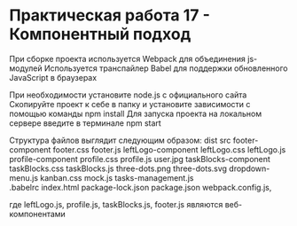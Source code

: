 # Практическая работа 17 - Компонентный подход

При сборке проекта используется Webpack для объединения js-модулей
Используется транспайлер Babel для поддержки обновленного JavaScript в браузерах

При необходимости установите node.js с официального сайта 
Скопируйте проект к себе в папку и установите зависимости с помощью команды npm install
Для запуска проекта на локальном сервере введите в терминале npm start

Структура файлов выглядит следующим образом:
dist
src
  footer-component
    footer.css
    footer.js
  leftLogo-component
    leftLogo.css
    leftLogo.js
  profile-component
    profile.css
    profile.js
    user.jpg
  taskBlocks-component
    taskBlocks.css
    taskBlocks.js
    three-dots.png
    three-dots.svg
  dropdown-menu.js
  kanban.css
  mock.js
  tasks-management.js  
.babelrc
index.html
package-lock.json
package.json
webpack.config.js,

где leftLogo.js, profile.js, taskBlocks.js, footer.js являются веб-компонентами
